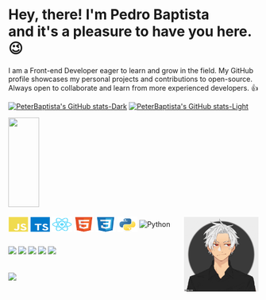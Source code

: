<h1> Hey, there! I'm Pedro Baptista<br> and it's a pleasure to have you here. 😉</h1>
<p>I am a Front-end Developer eager to learn and grow in the field. My GitHub profile showcases my personal projects and contributions to open-source. Always open to collaborate and learn from more experienced developers. 👍</p> 


[![PeterBaptista's GitHub stats-Dark](https://github-readme-stats.vercel.app/api?username=PeterBaptista&show_icons=true&theme=radical#gh-dark-mode-only)](https://github.com/anuraghazra/github-readme-stats#gh-dark-mode-only)
[![PeterBaptista's GitHub stats-Light](https://github-readme-stats.vercel.app/api?username=PeterBaptista&show_icons=true&theme=default#gh-light-mode-only)](https://github.com/anuraghazra/github-readme-stats#gh-light-mode-only)

 <img height="180em" width="35%" src="https://github-readme-stats.vercel.app/api/top-langs/?username=PeterBaptista&layout=compact&langs_count=7&theme=dark"/>


<div style="display: inline_block"><br>
  <img align="center" alt="Js" height="30" width="40" src="https://raw.githubusercontent.com/devicons/devicon/master/icons/javascript/javascript-plain.svg">
  <img align="center" alt="Ts" height="30" width="40" src="https://raw.githubusercontent.com/devicons/devicon/master/icons/typescript/typescript-plain.svg">
  <img align="center" alt="React" height="30" width="40" src="https://raw.githubusercontent.com/devicons/devicon/master/icons/react/react-original.svg">
  <img align="center" alt="HTML" height="30" width="40" src="https://raw.githubusercontent.com/devicons/devicon/master/icons/html5/html5-original.svg">
  <img align="center" alt="CSS" height="30" width="40" src="https://raw.githubusercontent.com/devicons/devicon/master/icons/css3/css3-original.svg">
  <img align="center" alt="Python" height="30" width="40" src="https://raw.githubusercontent.com/devicons/devicon/master/icons/python/python-original.svg">
  <img align="center" alt="Python" height="30" width="40" src="https://raw.githubusercontent.com/devicons/devicon/master/icons/python/ruby-original.svg">
  <img src="https://github.com/PeterBaptista/PeterBaptista/blob/main/784epz.gif" style="width: 150px" alt="Peter gif" align="right">
</div>

##
 
<div style="display: inline_block"> 
 <a href="https://www.linkedin.com/in/pedro-baptista-54b124213/" target="_blank"><img src="https://img.shields.io/badge/-LinkedIn-%230077B5?style=for-the-badge&logo=linkedin&logoColor=white" target="_blank"></a> 
 <a href="https://www.instagram.com/pedrohbap" target="_blank"><img src="https://img.shields.io/badge/-Instagram-%23E4405F?style=for-the-badge&logo=instagram&logoColor=white" target="_blank"></a>
  <a href="https://www.youtube.com/channel/UCL5cWqCotUpG2JsE2x4Zj1A" target="_blank"><img src="https://img.shields.io/badge/YouTube-FF0000?style=for-the-badge&logo=youtube&logoColor=white" target="_blank"></a>
 	<a href="https://www.twitch.tv/zequinhazz" target="_blank"><img src="https://img.shields.io/badge/Twitch-9146FF?style=for-the-badge&logo=twitch&logoColor=white" target="_blank"></a>
  <a href = "mailto:pedrolk2012@gmail.com"><img src="https://img.shields.io/badge/-Gmail-%23333?style=for-the-badge&logo=gmail&logoColor=white" target="_blank"></a>
 
</div>
<br> <br>

  <img src='https://img.10fastfingers.com/img/badge/typing-test_4_BS.png' style='width: 200px'>

